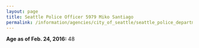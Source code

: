 ```yaml
---
layout: page
title: Seattle Police Officer 5979 Miko Santiago
permalink: /information/agencies/city_of_seattle/seattle_police_department/copbook/5979/
---
```


**Age as of Feb. 24, 2016:** 48
